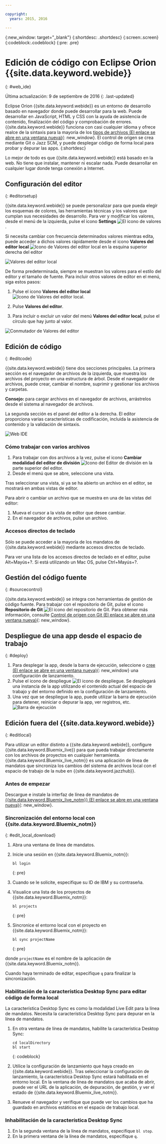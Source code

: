 ```yaml
---

copyright:
  years: 2015, 2016

---
```


{:new_window: target="_blank"}
{:shortdesc: .shortdesc}
{:screen:.screen}
{:codeblock:.codeblock}
{:pre: .pre}

# Edición de código con Eclipse Orion {{site.data.keyword.webide}}
{: #web_ide}

Última actualización: 9 de septiembre de 2016
{: .last-updated}

Eclipse Orion {{site.data.keyword.webide}} es un entorno de desarrollo basado en navegador donde puede desarrollar para la web. Puede desarrollar en JavaScript, HTML y CSS con la ayuda de asistencia de contenido, finalización del código y comprobación de errores. {{site.data.keyword.webide}} funciona con casi cualquier idioma y ofrece realce de la sintaxis para la mayoría de los [tipos de archivos (El enlace se abre en una ventana nueva)](https://hub.jazz.net/docs/overview/#dev_support){: new_window}. El control de origen se crea mediante Git o Jazz SCM, y puede desplegar código de forma local para probar y depurar las apps.
{:shortdesc}

Lo mejor de todo es que {{site.data.keyword.webide}} está basado en la web. No tiene que instalar, mantener ni escalar nada. Puede desarrollar en cualquier lugar donde tenga conexión a Internet.

## Configuración del editor
{: #editorsetup}

{{site.data.keyword.webide}} se puede personalizar para que pueda elegir los esquemas de colores, las herramientas técnicas y los valores que cumplan sus necesidades de desarrollo. Para ver y modificar los valores, desde el menú de la izquierda, pulse el icono **Settings** <img class="inline" src="./images/webide_settings_icon.png"  alt="El icono de valores">.

Si necesita cambiar con frecuencia determinados valores mientras edita, puede acceder a dichos valores rápidamente desde el icono **Valores del editor local** <img class="inline" src="./images/webide_local_settings_icon.png"  alt="Icono de Valores del editor local"> en la esquina superior derecha del editor

![Valores del editor local](images/webide_local_editor_settings.png)

De forma predeterminada, siempre se muestran los valores para el estilo del editor y el tamaño de fuente. Para incluir otros valores de editor en el menú, siga estos pasos:

1. Pulse el icono **Valores del editor local** <img class="inline" src="./images/webide_local_settings_icon.png"  alt="Icono de Valores del editor local">.

2. Pulse **Valores del editor**.

3. Para incluir o excluir un valor del menú **Valores del editor local**, pulse el círculo que hay junto al valor.

![Conmutador de Valores del editor](images/webide_editor_settings_toggle.png)


## Edición de código
{: #editcode}

{{site.data.keyword.webide}} tiene dos secciones principales. La primera sección es el navegador de archivos de la izquierda, que muestra los archivos del proyecto en una estructura de árbol. Desde el navegador de archivos, puede crear, cambiar el nombre, suprimir y gestionar los archivos y carpetas.

**Consejo:** para cargar archivos en el navegador de archivos, arrástrelos desde el sistema al navegador de archivos.

La segunda sección es el panel del editor a la derecha. El editor proporciona varias características de codificación, incluida la asistencia de contenido y la validación de sintaxis.

![Web IDE](images/webide.png)

### Cómo trabajar con varios archivos
1. Para trabajar con dos archivos a la vez, pulse el icono **Cambiar modalidad del editor de división** <img class="inline" src="./images/webide_split_editor_icon.png"  alt="Icono del Editor de división"> en la parte superior del editor.
2. Desde el menú que se abre, seleccione una vista.

 Tras seleccionar una vista, si ya se ha abierto un archivo en el editor, se mostrará en ambas vistas de editor.

 Para abrir o cambiar un archivo que se muestra en una de las vistas del editor:
 1. Mueva el cursor a la vista de editor que desee cambiar.
 2. En el navegador de archivos, pulse un archivo.

### Accesos directos de teclado
Sólo se puede acceder a la mayoría de los mandatos de {{site.data.keyword.webide}} mediante accesos directos de teclado.

Para ver una lista de los accesos directos de teclado en el editor, pulse Alt+Mayús+?. Si está utilizando un Mac OS, pulse Ctrl+Mayús+?.

## Gestión del código fuente
{: #sourcecontrol}

{{site.data.keyword.webide}} se integra con herramientas de gestión de código fuente. Para trabajar con el repositorio de Git, pulse el icono **Repositorio de Git** <img class="inline" src="./images/webide_git_icon.png"  alt="El icono del repositorio de Git">. Para obtener más información, consulte [Control de origen con Git (El enlace se abre en una ventana nueva)](https://hub.jazz.net/docs/git/){: new_window}.


## Despliegue de una app desde el espacio de trabajo
{: #deploy}

1. Para desplegar la app, desde la barra de ejecución, seleccione o [cree (El enlace se abre en una ventana nueva)](https://hub.jazz.net/tutorials/livesync/#launch_configuration){: new_window} una configuración de lanzamiento.
1. Pulse el icono de despliegue <img class="inline" src="./images/webide_deploy_button.png"  alt="El icono de despliegue">. Se desplegará una instancia de la app utilizando el contenido actual del espacio de trabajo y del entorno definido en la configuración de lanzamiento. 
2. Una vez que se despliegue la app, puede utilizar la barra de ejecución para detener, reiniciar o depurar la app, ver registros, etc.
![Barra de ejecución](images/webide_runbar.png)

<!-- LH: I'm commenting out the following list because I think this information is obvious from the UI. I also updated the preceding sentence to mention a few things that you can do from the run bar.

 * Stop the app: <img  class="inline" src="./images/webide_stop_button.png"  alt="The stop icon">
 * Open the deployed app: <img class="inline" src="./images/webide_open_app_url.png"  alt="The open app URL icon">
 * View the logs of the deployed app: <img class="inline" src="./images/webide_view_logs.png"  alt="The view logs icon">
 * Open the app's Dashboard: <img  class="inline" src="./images/webide_open_dashboard.png"  alt="The open dashboard icon">
 * If you are developing a Node.js app, enable Live Edit mode: <img  class="inline"  src="./images/webide_enable_live_edit.png"  alt="The enable live edit slider">
 * With Live Edit mode enabled, restart the app quickly, without redeployment: <img  class="inline" src="./images/webide_live_edit_restart.png"  alt="The Live Edit restart icon">
 * With Live Edit mode enabled, access the debugger: <img  class="inline" src="./images/webide_debug_icon.png"  alt="The debug icon"> -->

 ## Edición fuera del {{site.data.keyword.webide}}
{: #editlocal}

Para utilizar un editor distinto a {{site.data.keyword.webide}}, configure {{site.data.keyword.Bluemix_live}} para que pueda trabajar directamente con los archivos de proyectos en cualquier herramienta. {{site.data.keyword.Bluemix_live_notm}} es una aplicación de línea de mandatos que sincroniza los cambios del sistema de archivos local con el espacio de trabajo de la nube en {{site.data.keyword.jazzhub}}. 

### Antes de empezar 

Descargue e instale la interfaz de línea de mandatos de [{{site.data.keyword.Bluemix_live_notm}} (El enlace se abre en una ventana nueva)](http://livesyncdownload.ng.bluemix.net){: new_window}.

### Sincronización del entorno local con {{site.data.keyword.Bluemix_notm}}
{: #edit_local_download}

1. Abra una ventana de línea de mandatos.
2. Inicie una sesión en {{site.data.keyword.Bluemix_notm}}:

	```
	bl login
	```
	{: pre}

3. Cuando se le solicite, especifique su ID de IBM y su contraseña.
4. Visualice una lista de los proyectos de {{site.data.keyword.Bluemix_notm}}: 

	```
	bl projects
	```
	{: pre}

4. Sincronice el entorno local con el proyecto en {{site.data.keyword.Bluemix_notm}}:

	```
	bl sync projectName
	```
	{: pre}

donde `projectName` es el nombre de la aplicación de {{site.data.keyword.Bluemix_notm}}.

Cuando haya terminado de editar, especifique `q` para finalizar la sincronización.

### Habilitación de la característica Desktop Sync para editar código de forma local

La característica Desktop Sync es como la modalidad Live Edit para la línea de mandatos. Necesita la característica Desktop Sync para depurar en la línea de mandatos.
1. En otra ventana de línea de mandatos, habilite la característica Desktop Sync:

	```
	cd localDirectory
	bl start
	```
	{: codeblock}

2. Utilice la configuración de lanzamiento que haya creado en {{site.data.keyword.webide}}. Tras seleccionar la configuración de lanzamiento, la característica Desktop Sync estará habilitada en el entorno local. En la ventana de línea de mandatos que acaba de abrir, puede ver el URL de la aplicación, de depuración, de gestión, y ver el estado de {{site.data.keyword.Bluemix_live_notm}}.

3. Renueve el navegador y verifique que puede ver los cambios que ha guardado en archivos estáticos en el espacio de trabajo local. 

### Inhabilitación de la característica Desktop Sync

1. En la segunda ventana de la línea de mandatos, especifique `bl stop`.
2. En la primera ventana de la línea de mandatos, especifique `q`.
